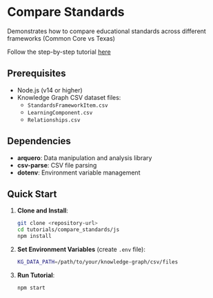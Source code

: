 # Compare Standards

Demonstrates how to compare educational standards across different frameworks (Common Core vs Texas)

Follow the step-by-step tutorial [here](https://docs.learningcommons.org/knowledge-graph/getting-started/tutorials/comparing-standards-across-states)

## Prerequisites

- Node.js (v14 or higher)
- Knowledge Graph CSV dataset files:
  - `StandardsFrameworkItem.csv`
  - `LearningComponent.csv`
  - `Relationships.csv`

## Dependencies

- **arquero**: Data manipulation and analysis library
- **csv-parse**: CSV file parsing
- **dotenv**: Environment variable management

## Quick Start

1. **Clone and Install**:
   ```bash
   git clone <repository-url>
   cd tutorials/compare_standards/js
   npm install
   ```

2. **Set Environment Variables** (create `.env` file):
   ```bash
   KG_DATA_PATH=/path/to/your/knowledge-graph/csv/files
   ```

3. **Run Tutorial**:
   ```bash
   npm start
   ```
